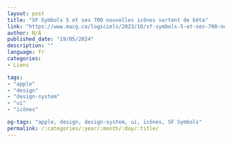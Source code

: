```yaml
---
layout: post
title: "SF Symbols 5 et ses 700 nouvelles icônes sortent de bêta"
link: "https://www.macg.co/logiciels/2023/10/sf-symbols-5-et-ses-700-nouvelles-icones-sortent-de-beta-139665"
author: N/A
published_date: "19/05/2024"
description: ""
language: fr
categories:
- Liens

tags:
- "apple"
- "design"
- "design-system"
- "ui"
- "icônes"

og-tags: "apple, design, design-system, ui, icônes, SF Symbols"
permalink: /:categories/:year/:month/:day/:title/
---
```

